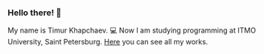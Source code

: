 ### Hello there! 👋
My name is Timur Khapchaev. 
💻 Now I am studying programming at ITMO University, Saint Petersburg. [Here](https://github.com/tkhapchaev/ITMO-Programming) you can see all my works.
